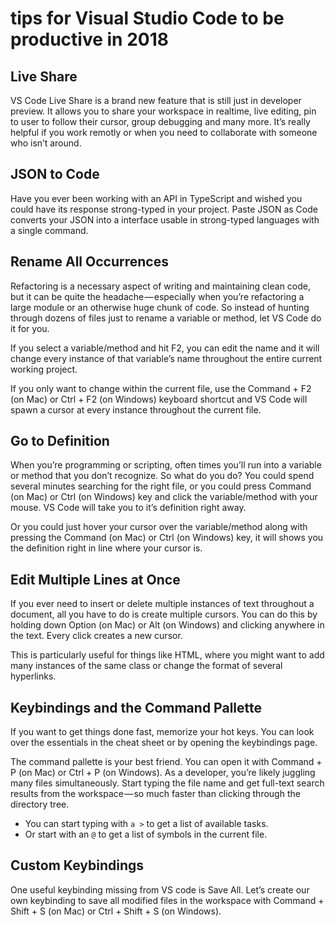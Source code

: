 # tips for Visual Studio Code to be productive in 2018

## Live Share

VS Code Live Share is a brand new feature that is still just in developer preview. It allows you to share your workspace in realtime, live editing, pin to user to follow their cursor, group debugging and many more. It’s really helpful if you work remotly or when you need to collaborate with someone who isn’t around.

## JSON to Code

Have you ever been working with an API in TypeScript and wished you could have its response strong-typed in your project. Paste JSON as Code converts your JSON into a interface usable in strong-typed languages with a single command.

## Rename All Occurrences

Refactoring is a necessary aspect of writing and maintaining clean code, but it can be quite the headache — especially when you’re refactoring a large module or an otherwise huge chunk of code. So instead of hunting through dozens of files just to rename a variable or method, let VS Code do it for you.

If you select a variable/method and hit F2, you can edit the name and it will change every instance of that variable’s name throughout the entire current working project.

If you only want to change within the current file, use the Command + F2 (on Mac) or Ctrl + F2 (on Windows) keyboard shortcut and VS Code will spawn a cursor at every instance throughout the current file.

## Go to Definition

When you’re programming or scripting, often times you’ll run into a variable or method that you don’t recognize. So what do you do? You could spend several minutes searching for the right file, or you could press Command (on Mac) or Ctrl (on Windows) key and click the variable/method with your mouse. VS Code will take you to it’s definition right away.

Or you could just hover your cursor over the variable/method along with pressing the Command (on Mac) or Ctrl (on Windows) key, it will shows you the definition right in line where your cursor is.

## Edit Multiple Lines at Once

If you ever need to insert or delete multiple instances of text throughout a document, all you have to do is create multiple cursors. You can do this by holding down Option (on Mac) or Alt (on Windows) and clicking anywhere in the text. Every click creates a new cursor.

This is particularly useful for things like HTML, where you might want to add many instances of the same class or change the format of several hyperlinks.

## Keybindings and the Command Pallette

If you want to get things done fast, memorize your hot keys. You can look over the essentials in the cheat sheet or by opening the keybindings page.

The command pallette is your best friend. You can open it with Command + P (on Mac) or Ctrl + P (on Windows). As a developer, you’re likely juggling many files simultaneously. Start typing the file name and get full-text search results from the workspace — so much faster than clicking through the directory tree.

* You can start typing with `a >` to get a list of available tasks.
* Or start with an `@` to get a list of symbols in the current file.

## Custom Keybindings

One useful keybinding missing from VS code is Save All. Let’s create our own keybinding to save all modified files in the workspace with Command + Shift + S (on Mac) or Ctrl + Shift + S (on Windows).

